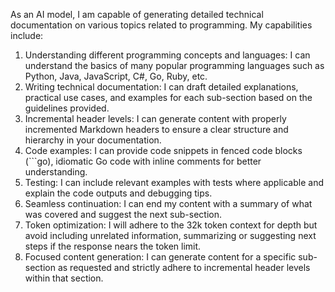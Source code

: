 As an AI model, I am capable of generating detailed technical documentation on various topics related to programming. My capabilities include:

1. Understanding different programming concepts and languages: I can understand the basics of many popular programming languages such as Python, Java, JavaScript, C#, Go, Ruby, etc.
2. Writing technical documentation: I can draft detailed explanations, practical use cases, and examples for each sub-section based on the guidelines provided.
3. Incremental header levels: I can generate content with properly incremented Markdown headers to ensure a clear structure and hierarchy in your documentation.
4. Code examples: I can provide code snippets in fenced code blocks (```go), idiomatic Go code with inline comments for better understanding.
5. Testing: I can include relevant examples with tests where applicable and explain the code outputs and debugging tips.
6. Seamless continuation: I can end my content with a summary of what was covered and suggest the next sub-section.
7. Token optimization: I will adhere to the 32k token context for depth but avoid including unrelated information, summarizing or suggesting next steps if the response nears the token limit.
8. Focused content generation: I can generate content for a specific sub-section as requested and strictly adhere to incremental header levels within that section.

